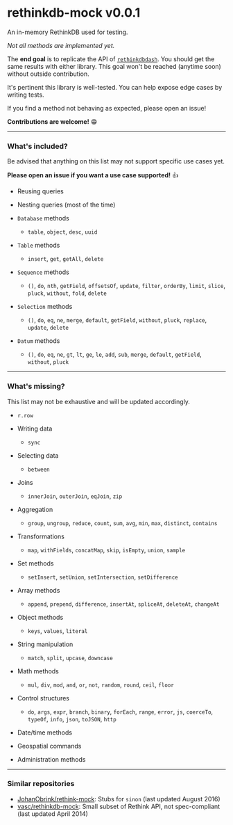 
# rethinkdb-mock v0.0.1

An in-memory RethinkDB used for testing.

*Not all methods are implemented yet.*

The **end goal** is to replicate the API of [`rethinkdbdash`](https://github.com/neumino/rethinkdbdash).
You should get the same results with either library.
This goal won't be reached (anytime soon) without outside contribution.

It's pertinent this library is well-tested.
You can help expose edge cases by writing tests.

If you find a method not behaving as expected, please open an issue!

**Contributions are welcome!** :grin:

---

### What's included?

Be advised that anything on this list may not support specific use cases yet.

**Please open an issue if you want a use case supported!** :+1:

- Reusing queries

- Nesting queries (most of the time)

- `Database` methods
  - `table`, `object`, `desc`, `uuid`

- `Table` methods
  - `insert`, `get`, `getAll`, `delete`

- `Sequence` methods
  - `()`, `do`, `nth`, `getField`, `offsetsOf`, `update`, `filter`, `orderBy`, `limit`, `slice`, `pluck`, `without`, `fold`, `delete`

- `Selection` methods
  - `()`, `do`, `eq`, `ne`, `merge`, `default`, `getField`, `without`, `pluck`, `replace`, `update`, `delete`

- `Datum` methods
  - `()`, `do`, `eq`, `ne`, `gt`, `lt`, `ge`, `le`, `add`, `sub`, `merge`, `default`, `getField`, `without`, `pluck`

---

### What's missing?

This list may not be exhaustive and will be updated accordingly.

- `r.row`

- Writing data
  - `sync`

- Selecting data
  - `between`

- Joins
  - `innerJoin`, `outerJoin`, `eqJoin`, `zip`

- Aggregation
  - `group`, `ungroup`, `reduce`, `count`, `sum`, `avg`, `min`, `max`, `distinct`, `contains`

- Transformations
  - `map`, `withFields`, `concatMap`, `skip`, `isEmpty`, `union`, `sample`

- Set methods
  - `setInsert`, `setUnion`, `setIntersection`, `setDifference`

- Array methods
  - `append`, `prepend`, `difference`, `insertAt`, `spliceAt`, `deleteAt`, `changeAt`

- Object methods
  - `keys`, `values`, `literal`

- String manipulation
  - `match`, `split`, `upcase`, `downcase`

- Math methods
  - `mul`, `div`, `mod`, `and`, `or`, `not`, `random`, `round`, `ceil`, `floor`

- Control structures
  - `do`, `args`, `expr`, `branch`, `binary`, `forEach`, `range`, `error`, `js`, `coerceTo`, `typeOf`, `info`, `json`, `toJSON`, `http`

- Date/time methods

- Geospatial commands

- Administration methods

---

### Similar repositories

- [JohanObrink/rethink-mock](https://github.com/JohanObrink/rethink-mock): Stubs for `sinon` (last updated August 2016)
- [vasc/rethinkdb-mock](https://github.com/vasc/rethinkdb-mock): Small subset of Rethink API, not spec-compliant (last updated April 2014)
